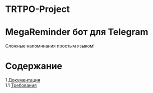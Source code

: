 # TRTPO-Project
# MegaReminder бот для Telegram
Сложные напоминания простым языком!

# Содержание
1 [Документация](Documents)  
1.1 [Требования](Documents/Requirements/Requirements.md)  
